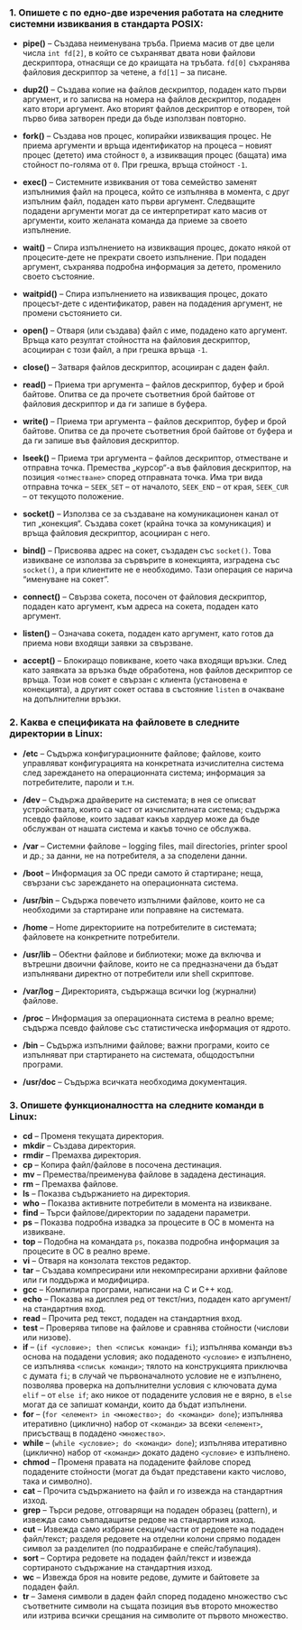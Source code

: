 ### 1. Опишете с по едно-две изречения работата на следните системни извиквания в стандарта POSIX:

- **pipe()** – Създава неименувана тръба. Приема масив от две цели числа `int fd[2]`, в който се съхраняват двата нови файлови дескриптора, отнасящи се до краищата на тръбата. `fd[0]` съхранява файловия дескриптор за четене, а `fd[1]` – за писане.

- **dup2()** – Създава копие на файлов дескриптор, подаден като първи аргумент, и го записва на номера на файлов дескриптор, подаден като втори аргумент. Ако вторият файлов дескриптор е отворен, той първо бива затворен преди да бъде използван повторно.

- **fork()** – Създава нов процес, копирайки извикващия процес. Не приема аргументи и връща идентификатор на процеса – новият процес (детето) има стойност `0`, а извикващия процес (бащата) има стойност по-голяма от `0`. При грешка, връща стойност `-1`.

- **exec()** – Системните извиквания от това семейство заменят изпълнимия файл на процеса, който се изпълнява в момента, с друг изпълним файл, подаден като първи аргумент. Следващите подадени аргументи могат да се интерпретират като масив от аргументи, които желаната команда да приеме за своето изпълнение.

- **wait()** – Спира изпълнението на извикващия процес, докато някой от процесите-дете не прекрати своето изпълнение. При подаден аргумент, съхранява подробна информация за детето, променило своето състояние.

- **waitpid()** – Спира изпълнението на извикващия процес, докато процесът-дете с идентификатор, равен на подадения аргумент, не промени състоянието си.

- **open()** – Отваря (или създава) файл с име, подадено като аргумент. Връща като резултат стойността на файловия дескриптор, асоцииран с този файл, а при грешка връща `-1`.

- **close()** – Затваря файлов дескриптор, асоцииран с даден файл.

- **read()** – Приема три аргумента – файлов дескриптор, буфер и брой байтове. Опитва се да прочете съответния брой байтове от файловия дескриптор и да ги запише в буфера.

- **write()** – Приема три аргумента – файлов дескриптор, буфер и брой байтове. Опитва се да прочете съответния брой байтове от буфера и да ги запише във файловия дескриптор.

- **lseek()** – Приема три аргумента – файлов дескриптор, отместване и отправна точка. Премества „курсор“-а във файловия дескриптор, на позиция `<отместване>` според отправната точка. Има три вида отправна точка – `SEEK_SET` – от началото, `SEEK_END` – от края, `SEEK_CUR` – от текущото положение.

- **socket()** – Използва се за създаване на комуникационен канал от тип „конекция“. Създава сокет (крайна точка за комуникация) и връща файловия дескриптор, асоцииран с него.

- **bind()** – Присвоява адрес на сокет, създаден със `socket()`. Това извикване се използва за сървърите в конекцията, изградена със `socket()`, а при клиентите не е необходимо. Тази операция се нарича “именуване на сокет”.

- **connect()** – Свързва сокета, посочен от файловия дескриптор, подаден като аргумент, към адреса на сокета, подаден като аргумент.

- **listen()** – Означава сокета, подаден като аргумент, като готов да приема нови входящи заявки за свързване.

- **accept()** – Блокиращо повикване, което чака входящи връзки. След като заявката за връзка бъде обработена, нов файлов дескриптор се връща. Този нов сокет е свързан с клиента (установена е конекцията), а другият сокет остава в състояние `listen` в очакване на допълнителни връзки.


### 2. Каква е спецификата на файловете в следните директории в Linux:

- **/etc** – Съдържа конфигурационните файлове; файлове, които управляват конфигурацията на конкретната изчислителна система след зареждането на операционната система; информация за потребителите, пароли и т.н.

- **/dev** – Съдържа драйверите на системата; в нея се описват устройствата, които са част от изчислителната система; съдържа псевдо файлове, които задават какъв хардуер може да бъде обслужван от нашата система и какъв точно се обслужва.

- **/var** – Системни файлове – logging files, mail directories, printer spool и др.; за данни, не на потребителя, а за споделени данни.

- **/boot** – Информация за ОС преди самото й стартиране; неща, свързани със зареждането на операционната система.

- **/usr/bin** – Съдържа повечето изпълними файлове, които не са необходими за стартиране или поправяне на системата.

- **/home** – Home директориите на потребителите в системата; файловете на конкретните потребители.

- **/usr/lib** – Обектни файлове и библиотеки; може да включва и вътрешни двоични файлове, които не са предназначени да бъдат изпълнявани директно от потребители или shell скриптове.

- **/var/log** – Директорията, съдържаща всички log (журнални) файлове.

- **/proc** – Информация за операционната система в реално време; съдържа псевдо файлове със статистическа информация от ядрото.

- **/bin** – Съдържа изпълними файлове; важни програми, които се изпълняват при стартирането на системата, общодостъпни програми.

- **/usr/doc** – Съдържа всичката необходима документация.

### 3. Опишете функционалността на следните команди в Linux:

- **cd** – Променя текущата директория.
- **mkdir** – Създава директория.
- **rmdir** – Премахва директория.
- **cp** – Копира файл/файлове в посочена дестинация.
- **mv** – Премества/преименува файлове в зададена дестинация.
- **rm** – Премахва файлове.
- **ls** – Показва съдържанието на директория.
- **who** – Показва активните потребители в момента на извикване.
- **find** – Търси файлове/директории по зададени параметри.
- **ps** – Показва подробна извадка за процесите в ОС в момента на извикване.
- **top** – Подобна на командата `ps`, показва подробна информация за процесите в ОС в реално време.
- **vi** – Отваря на конзолата текстов редактор.
- **tar** – Създава компресирани или некомпресирани архивни файлове или ги поддържа и модифицира.
- **gcc** – Компилира програми, написани на C и C++ код.
- **echo** – Показва на дисплея ред от текст/низ, подаден като аргумент/на стандартния вход.
- **read** – Прочита ред текст, подаден на стандартния вход.
- **test** – Проверява типове на файлове и сравнява стойности (числови или низове).
- **if** – (`if <условие>; then <списък команди> fi`); изпълнява команди въз основа на подадени условия; ако подаденото `<условие>` е изпълнено, се изпълнява `<списък команди>`; тялото на конструкцията приключва с думата `fi`; в случай че първоначалното условие не е изпълнено, позволява проверка на допълнителни условия с ключовата дума `elif` – от `else if`; ако никое от подадените условия не е вярно, в `else` могат да се запишат команди, които да бъдат изпълнени.
- **for** – (`for <елемент> in <множество>; do <команди> done`); изпълнява итеративно (циклично) набор от `<команди>` за всеки `<елемент>`, присъстващ в подадено `<множество>`.
- **while** – (`while <условие>; do <команди> done`); изпълнява итеративно (циклично) набор от `<команди>` докато дадено `<условие>` е изпълнено.
- **chmod** – Променя правата на подадените файлове според подадените стойности (могат да бъдат представени както числово, така и символно).
- **cat** – Прочита съдържанието на файл и го извежда на стандартния изход.
- **grep** – Търси редове, отговарящи на подаден образец (pattern), и извежда само съвпадащитsе редове на стандартния изход.
- **cut** – Извежда само избрани секции/части от редовете на подаден файл/текст; разделя редовете на отделни колони спрямо подаден символ за разделител (по подразбиране е спейс/табулация).
- **sort** – Сортира редовете на подаден файл/текст и извежда сортираното съдържание на стандартния изход.
- **wc** – Извежда броя на новите редове, думите и байтовете за подаден файл.
- **tr** – Заменя символи в даден файл според подадено множество със съответните символи на същата позиция във второто множество или изтрива всички срещания на символите от първото множество.